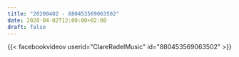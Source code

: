 ```yaml
---
title: "20200402 - 880453569063502"
date: 2020-04-02T12:00:00+02:00
draft: false
---
```


{{< facebookvideov userid="ClareRadelMusic" id="880453569063502" >}}